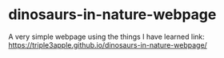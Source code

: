 # dinosaurs-in-nature-webpage

A very simple webpage using the things I have learned
link: https://triple3apple.github.io/dinosaurs-in-nature-webpage/
